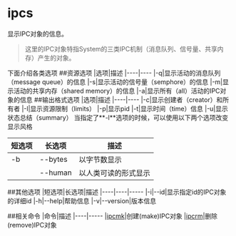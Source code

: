 ipcs
====
显示IPC对象的信息。  
>这里的IPC对象特指System的三类IPC机制（消息队列、信号量、共享内存）产生的对象。

下面介绍各类选项
##资源选项
|选项|描述
|----|----
|-q|显示活动的消息队列（message queue）的信息
|-s|显示活动的信号量（semphore）的信息
|-m|显示活动的共享内存（shared memory）的信息
|-a|显示所有（all）活动的IPC对象的信息
##输出格式选项
|选项|描述
|----|----
|-c|显示创建者（creator）和所有者
|-l|显示资源限制（limits）
|-p|显示pid
|-t|显示时间（time）信息
|-u|显示状态总结（summary）
当指定了**-l**选项的时候，可以使用以下两个选项改变显示风格

|短选项|长选项|描述
|----|----|-----
|-b|--bytes|以字节数显示
||--human|以人类可读的形式显示
##其他选项
|短选项|长选项|描述
|----|----|-----
|-i|--id|显示指定id的IPC对象的详细id
|-h|--help|帮助信息
|-v|--version|版本信息

##相关命令
|命令|描述
|----|-----
|[ipcmk](ipcmk.md)|创建(make)IPC对象
|[ipcrm](ipcrm.md)|删除(remove)IPC对象

